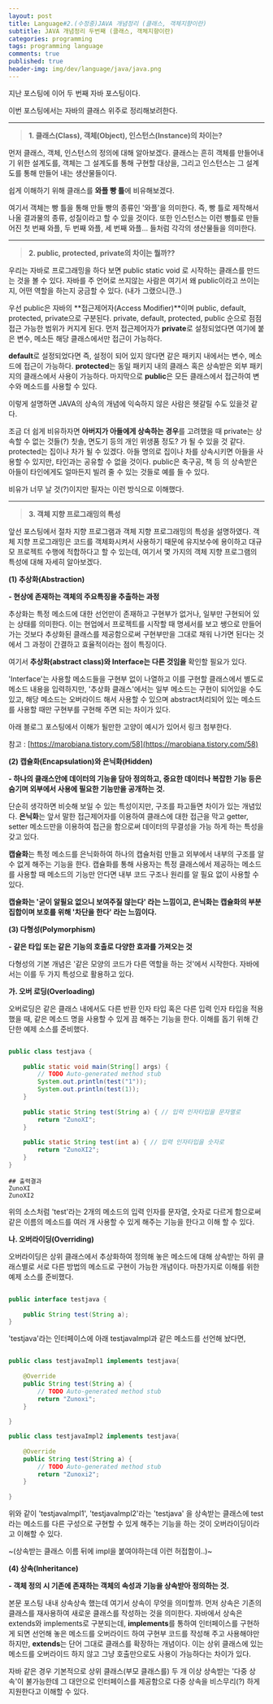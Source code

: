```yaml
---
layout: post
title: Language#2.(수정중)JAVA 개념정리 (클래스, 객체지향이란)
subtitle: JAVA 개념정리 두번째 (클래스, 객체지향이란)
categories: programming
tags: programming language
comments: true
published: true
header-img: img/dev/language/java/java.png
---
```


지난 포스팅에 이어 두 번째 자바 포스팅이다.

이번 포스팅에서는 자바의 클래스 위주로 정리해보려한다.


---

> **1\. 클래스(Class), 객체(Object), 인스턴스(Instance)의 차이는?**

먼저 클래스, 객체, 인스턴스의 정의에 대해 알아보겠다. 클래스는 흔히 객체를 만들어내기 위한 설계도를, 객체는 그 설계도를 통해 구현할 대상을, 그리고 인스턴스는 그 설계도를 통해 만들어 내는 생산물들이다.

쉽게 이해하기 위해 클래스를 **와플 빵 틀**에 비유해보겠다.

여기서 객체는 빵 틀을 통해 만들 빵의 종류인 '와플'을 의미한다. 즉, 빵 틀로 제작해서 나올 결과물의 종류, 성질이라고 할 수 있을 것이다. 또한 인스턴스는 이런 빵틀로 만들어진 첫 번째 와플, 두 번째 와플, 세 번째 와플... 들처럼 각각의 생산물들을 의미한다.

---

> **2\. public, protected, private의 차이는 뭘까??**

우리는 자바로 프로그래밍을 하다 보면 public static void 로 시작하는 클래스를 만드는 것을 볼 수 있다. 자바를 주 언어로 쓰지않는 사람은 여기서 왜 public이라고 쓰이는지, 어떤 역할을 하는지 궁금할 수 있다. (내가 그랬으니깐..)

우선 public은 자바의 **접근제어자(Access Modifier)**이며 public, default, protected, private으로 구분된다. private, default, protected, public 순으로 점점 접근 가능한 범위가 커지게 된다. 먼저 접근제어자가 **private**로 설정되었다면 여기에 붙은 변수, 메소든 해당 클래스에서만 접근이 가능하다.

**default**로 설정되었다면 즉, 설정이 되어 있지 않다면 같은 패키지 내에서는 변수, 메소드에 접근이 가능하다. **protected**는 동일 패키지 내의 클래스 혹은 상속받은 외부 패키지의 클래스에서 사용이 가능하다. 마지막으로 **public**은 모든 클래스에서 접근하여 변수와 메소드를 사용할 수 있다.

이렇게 설명하면 JAVA의 상속의 개념에 익숙하지 않은 사람은 헷갈릴 수도 있을것 같다.

조금 더 쉽게 비유하자면 **아버지가 아들에게 상속하는 경우**를 고려했을 때 private는 상속할 수 없는 것들(?) 칫솔, 면도기 등의 개인 위생품 정도? 가 될 수 있을 것 같다. protected는 집이나 차가 될 수 있겠다. 아들 명의로 집이나 차를 상속시키면 아들을 사용할 수 있지만, 타인과는 공유할 수 없을 것이다. public은 축구공, 책 등 의 상속받은 아들이 타인에게도 얼마든지 빌려 줄 수 있는 것들로 예를 들 수 있다.

비유가 너무 날 것(?)이지만 필자는 이런 방식으로 이해했다.

---

> **3\. 객체 지향 프로그래밍의 특성**

앞선 포스팅에서 절차 지향 프로그램과 객체 지향 프로그래밍의 특성을 설명하였다. 객체 지향 프로그래밍은 코드를 객체화시켜서 사용하기 때문에 유지보수에 용이하고 대규모 프로젝트 수행에 적합하다고 할 수 있는데, 여기서 몇 가지의 객체 지향 프로그램의 특성에 대해 자세히 알아보겠다.

**(1) 추상화(Abstraction)**

**\- 현상에 존재하는 객체의 주요특징을 추출하는 과정**

추상화는 특정 메소드에 대한 선언만이 존재하고 구현부가 없거나, 일부만 구현되어 있는 상태를 의미한다. 이는 현업에서 프로젝트를 시작할 때 명세서를 보고 쌩으로 만들어가는 것보다 추상화된 클래스를 제공함으로써 구현부만을 그대로 채워 나가면 된다는 것에서 그 과정이 간결하고 효율적이라는 점이 특징이다.

여기서 **추상화(abstract class)와 Interface는 다른 것임을** 확인할 필요가 있다.

'Interface'는 사용할 메소드들을 구현부 없이 나열하고 이를 구현할 클래스에서 별도로 메소드 내용을 입력하지만, '추상화 클래스'에서는 일부 메소드는 구현이 되어있을 수도 있고, 해당 메소드는 오버라이드 해서 사용할 수 있으며 abstract처리되어 있는 메소드를 사용할 때만 구현부를 구현해 주면 되는 차이가 있다.

아래 블로그 포스팅에서 이해가 될만한 고양이 예시가 있어서 링크 첨부한다. 

참고 : [https://marobiana.tistory.com/58](https://marobiana.tistory.com/58)


**(2) 캡슐화(Encapsulation)와 은닉화(Hidden)**

**\- 하나의 클래스안에 데이터의 기능을 담아 정의하고, 중요한 데이터나 복잡한 기능 등은 숨기며 외부에서 사용에 필요한 기능만을 공개하는 것.**

단순히 생각하면 비슷해 보일 수 있는 특성이지만, 구조를 파고들면 차이가 있는 개념있다. **은닉화**는 앞서 말한 접근제어자를 이용하여 클래스에 대한 접근을 막고 getter, setter 메소드만을 이용하여 접근을 함으로써 데이터의 무결성을 가능 하게 하는 특성을 갖고 있다.

**캡슐화**는 특정 메소드를 은닉화하여 하나의 캡슐처럼 만들고 외부에서 내부의 구조를 알 수 없게 해주는 기능을 한다. 캡슐화를 통해 사용자는 특정 클래스에서 제공하는 메소드를 사용할 때 메소드의 기능만 안다면 내부 코드 구조나 원리를 알 필요 없이 사용할 수 있다.

**캡슐화는 '굳이 알필요 없으니 보여주질 않는다' 라는 느낌이고, 은닉화는 캡슐화의 부분집합이며 보호를 위해 '차단을 한다' 라는 느낌이다.**

**(3) 다형성(Polymorphism)**

**\- 같은 타입 또는 같은 기능의 호출로 다양한 효과를 가져오는 것**

다형성의 기본 개념은 '같은 모양의 코드가 다른 역할을 하는 것'에서 시작한다. 자바에서는 이를 두 가지 특성으로 활용하고 있다.

**가. 오버 로딩(Overloading)**

오버로딩은 같은 클래스 내에서도 다른 반환 인자 타입 혹은 다른 입력 인자 타입을 적용했을 때, 같은 메소드 명을 사용할 수 있게 끔 해주는 기능을 한다. 이해를 돕기 위해 간단한 예제 소스를 준비했다.

```java

public class testjava {
 
    public static void main(String[] args) {
        // TODO Auto-generated method stub
        System.out.println(test("1"));
        System.out.println(test(1));
    }
    
    public static String test(String a) { // 입력 인자타입을 문자열로
        return "ZunoXI";
    }
    
    public static String test(int a) { // 입력 인자타입을 숫자로
        return "ZunoXI2";
    }
}

```

```
## 출력결과
ZunoXI 
ZunoXI2
```

위의 소스처럼 'test'라는 2개의 메소드의 입력 인자를 문자열, 숫자로 다르게 함으로써 같은 이름의 메소드를 여러 개 사용할 수 있게 해주는 기능을 한다고 이해 할 수 있다.

**나. 오버라이딩(Overriding)**

오버라이딩은 상위 클래스에서 추상화하여 정의해 놓은 메소드에 대해 상속받는 하위 클래스별로 서로 다른 방법의 메소드로 구현이 가능한 개념이다. 마찬가지로 이해를 위한 예제 소스를 준비했다.

```java

public interface testjava {
 
    public String test(String a);
}

```

'testjava'라는 인터페이스에 아래 testjavaImpl과 같은 메소드를 선언해 놨다면,

```java

public class testjavaImpl1 implements testjava{
 
    @Override
    public String test(String a) {
        // TODO Auto-generated method stub
        return "Zunoxi";
    }
    
}

public class testjavaImpl2 implements testjava{
 
    @Override
    public String test(String a) {
        // TODO Auto-generated method stub
        return "Zunoxi2";
    }
    
}

```

위와 같이 'testjavaImpl1', 'testjavaImpl2'라는 'testjava' 을 상속받는 클래스에 test라는 메소드를 다른 구성으로 구현할 수 있게 해주는 기능을 하는 것이 오버라이딩이라고 이해할 수 있다.

~(상속받는 클래스 이름 뒤에 impl을 붙여야하는데 이런 허접함이..)~

**(4) 상속(Inheritance)**

**\- 객체 정의 시 기존에 존재하는 객체의 속성과 기능을 상속받아 정의하는 것.**

본문 포스팅 내내 상속상속 했는데 여기서 상속이 무엇을 의미할까. 먼저 상속은 기존의 클래스를 재사용하여 새로운 클래스를 작성하는 것을 의미한다. 자바에서 상속은 extends와 implements로 구분되는데, **implements**를 통하여 인터페이스를 구현하게 되면 선언해 놓은 메소드를 오버라이드 하여 구현부 코드를 작성해 주고 사용해야만 하지만, **extends**는 단어 그대로 클래스를 확장하는 개념이다. 이는 상위 클래스에 있는 메소드를 오버라이드 하지 않고 그냥 호출만으로도 사용이 가능하다는 차이가 있다.

자바 같은 경우 기본적으로 상위 클래스(부모 클래스를) 두 개 이상 상속받는 '다중 상속'이 불가능한데 그 대안으로 인터페이스를 제공함으로 다중 상속을 비스무리(?) 하게 지원한다고 이해할 수 있다.